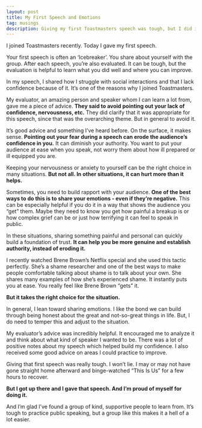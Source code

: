 ```yaml
---
layout: post
title: My First Speech and Emotions
tag: musings
description: Giving my first Toastmasters speech was tough, but I did it. I received some advice that really made me think.
---
```


I joined Toastmasters recently. Today I gave my first speech.

Your first speech is often an ‘Icebreaker’. You share about yourself with the group. After each speech, you’re also evaluated. It can be tough, but the evaluation is helpful to learn what you did well and where you can improve.

<!--more-->

In my speech, I shared how I struggle with social interactions and that I lack confidence because of it. It’s one of the reasons why I joined Toastmasters. 

My evaluator, an amazing person and speaker whom I can learn a lot from, gave me a piece of advice. **They said to avoid pointing out your lack of confidence, nervousness, etc.** They did clarify that it was appropriate for this speech, since that was the overarching theme. But in general to avoid it.

It’s good advice and something I’ve heard before. On the surface, it makes sense. **Pointing out your fear during a speech can erode the audience’s confidence in you.** It can diminish your authority. You want to put your audience at ease when you speak, not worry them about how ill prepared or ill equipped you are.

Keeping your nervousness or anxiety to yourself can be the right choice in many situations. **But not all. In other situations, it can hurt more than it helps.**

Sometimes, you need to build rapport with your audience. **One of the best ways to do this is to share your emotions - even if they’re negative.** This can be especially helpful if you do it in a way that shows the audience you “get” them. Maybe they need to know you get how painful a breakup is or how complex grief can be or just how terrifying it can feel to speak in public.

In these situations, sharing something painful and personal can quickly build a foundation of trust. **It can help you be more genuine and establish authority, instead of eroding it.**

I recently watched Brene Brown’s Netflix special and she used this tactic perfectly. She’s a shame researcher and one of the best ways to make people comfortable talking about shame is to talk about your own. She shares many examples of how she’s experienced shame. It instantly puts you at ease. You really feel like Brene Brown “gets” it.

**But it takes the right choice for the situation.**

In general, I lean toward sharing emotions. I like the bond we can build through being honest about the great and not-so-great things in life. But, I do need to temper this and adjust to the situation.

My evaluator’s advice was incredibly helpful. It encouraged me to analyze it and think about what kind of speaker I wanted to be. There was a lot of positive notes about my speech which helped build my confidence. I also received some good advice on areas I could practice to improve.

Giving that first speech was really tough. I won’t lie. I may or may not have gone straight home afterward and binge-watched “This Is Us” for a few hours to recover. 

**But I got up there and I gave that speech. And I’m proud of myself for doing it.**

And I’m glad I’ve found a group of kind, supportive people to learn from. It’s tough to practice public speaking, but a group like this makes it a hell of a lot easier.
